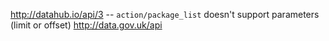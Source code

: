 http://datahub.io/api/3 -- `action/package_list` doesn't support parameters (limit or offset)
http://data.gov.uk/api
